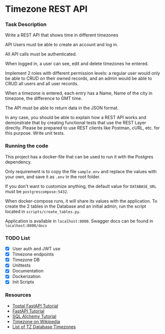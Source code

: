 # Timezone REST API

### Task Description

Write a REST API that shows time in different timezones

API Users must be able to create an account and log in.

All API calls must be authenticated.

When logged in, a user can see, edit and delete timezones he entered.

Implement 2 roles with different permission levels: a regular user would only be able to CRUD on their owned records, and an admin would be able to CRUD all users and all user records.

When a timezone is entered, each entry has a Name, Name of the city in timezone, the difference to GMT time.

The API must be able to return data in the JSON format.

In any case, you should be able to explain how a REST API works and demonstrate that by creating functional tests that use the REST Layer directly. Please be prepared to use REST clients like Postman, cURL, etc. for this purpose.
Write unit tests.

### Running the code

This project has a docker-file that can be used to run it with the Postgres dependency.

Only requirement is to copy the file `sample.env` and replace the values with your own, and save it as `.env` in the root folder.

If you don't want to customize anything, the default value for `DATABASE_URL` must be `postgrescompose:5432`.

When docker-compose runs, it will share its values with the application.
To create the 2 tables in the Database and an initial admin, run the script located in `scripts/create_tables.py`.

Application is available in `localhost:8000`.
Swagger docs can be found in `localhost:8000/docs`


### TODO List

- [x] User auth and JWT use
- [x] Timezone endpoints
- [x] Timezone DB
- [x] Unittests
- [x] Documentation
- [x] Dockerization
- [x] Init Scripts

### Resources

* [Toptal FastAPI Tutorial](https://www.toptal.com/python/build-high-performing-apps-with-the-python-fastapi-framework)
* [FastAPI Tutorial](https://fastapi.tiangolo.com/tutorial/)
* [SQL Alchemy Tutorial](https://docs.sqlalchemy.org/en/14/tutorial/)
* [Timezone on Wikipedia](https://en.wikipedia.org/wiki/Time_zone)
* [List of TZ Database Timezones](https://en.wikipedia.org/wiki/List_of_tz_database_time_zones)
